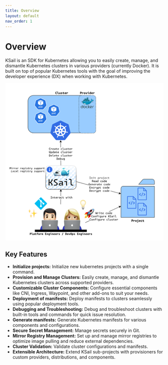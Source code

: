 ```yaml
---
title: Overview
layout: default
nav_order: 1
---
```


# Overview

KSail is an SDK for Kubernetes allowing you to easily create, manage, and dismantle Kubernetes clusters in various providers (currently Docker). It is built on top of popular Kubernetes tools with the goal of improving the developer experience (DX) when working with Kubernetes.

![KSail Architecture](../images/architecture.drawio.png)

## Key Features

- **Initialize projects:** Initialize new kubernetes projects with a single command.
- **Provision and Manage Clusters:**  Easily create, manage, and dismantle Kubernetes clusters across supported providers.
- **Customizable Cluster Components:** Configure essential components like CNI, Ingress, Waypoint, and other add-ons to suit your needs.
- **Deployment of manifests:** Deploy manifests to clusters seamlessly using popular deployment tools.
- **Debugging and Troubleshooting:** Debug and troubleshoot clusters with built-in tools and commands for quick issue resolution.
- **Generate manifests:** Generate Kubernetes manifests for various components and configurations.
- **Secure Secret Management:** Manage secrets securely in Git.
- **Mirror Registry Management:** Set up and manage mirror registries to optimize image pulling and reduce external dependencies.
- **Cluster Validation:** Validate cluster configurations and manifests.
- **Extensible Architecture:** Extend KSail sub-projects with provisioners for custom providers, distributions, and components.

